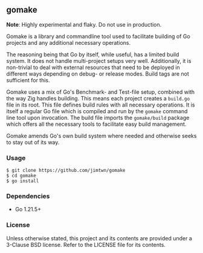 ## gomake

**Note**: Highly experimental and flaky. Do not use in production.

Gomake is a library and commandline tool used to facilitate building of Go projects and any additional necessary operations.

The reasoning being that Go by itself, while useful, has a limited build system. It does not handle multi-project setups very well. Additionally, it is non-trivial to deal with external resources that need to be deployed in different ways depending on debug- or release modes. Build tags are not sufficient for this.

Gomake uses a mix of Go's Benchmark- and Test-file setup, combined with the way Zig handles building. This means each project creates a `build.go` file in its root. This file defines build rules with all necessary operations. It is itself a regular Go file which is compiled and run by the `gomake` command line tool upon invocation. The build file imports the `gomake/build` package which offers all the necessary tools to facilitate easy build management.

Gomake amends Go's own build system where needed and otherwise seeks to stay out of its way.


### Usage

```
$ git clone https://github.com/jimtwn/gomake
$ cd gomake
$ go install
```


### Dependencies

* Go 1.21.5+


### License

Unless otherwise stated, this project and its contents are provided under a 3-Clause BSD license. Refer to the LICENSE file for its contents.
